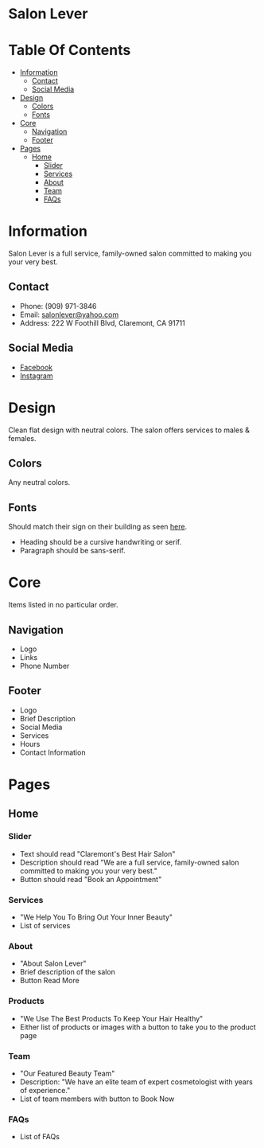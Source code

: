 # Salon Lever
 

# Table Of Contents

- [Information](#information)
  - [Contact](#contact)
  - [Social Media](#social-media)
- [Design](#design)
  - [Colors](#colors)
  - [Fonts](#fonts)
- [Core](#core)
  - [Navigation](#navigation)
  - [Footer](#footer)
- [Pages](#pages)
  - [Home](#home)
    - [Slider](#slider)
    - [Services](#services)
    - [About](#about)
    - [Team](#team)
    - [FAQs](#faqs)

# Information
Salon Lever is a full service, family-owned salon committed to making you your very best.

## Contact

- Phone: (909) 971-3846
- Email: salonlever@yahoo.com
- Address: 222 W Foothill Blvd, Claremont, CA 91711

## Social Media
- [Facebook](https://www.facebook.com/SalonLeverClaremont/)
- [Instagram](https://www.instagram.com/salonlever/)

# Design

Clean flat design with neutral colors. The salon offers services to males & females.

## Colors

Any neutral colors.

## Fonts

Should match their sign on their building as seen [here](https://www.google.com/maps/uv?pb=!1s0x80c331c20572a381%3A0x1970b9d76c3d57bd!3m1!7e115!4shttps%3A%2F%2Flh5.googleusercontent.com%2Fp%2FAF1QipNQXB2y9m0B51IcW0Y_5BjEfkzaxnReh0wiCHjI%3Dw239-h160-k-no!5ssalon%20lever%20-%20Google%20Search!15sCgIgAQ&imagekey=!1e10!2sAF1QipNQXB2y9m0B51IcW0Y_5BjEfkzaxnReh0wiCHjI&hl=en&sa=X&ved=2ahUKEwjJ78js3875AhUZk2oFHd-MBFIQoip6BAhmEAM).

- Heading should be a cursive handwriting or serif.
- Paragraph should be sans-serif.

# Core
Items listed in no particular order.

## Navigation

- Logo
- Links
- Phone Number

## Footer

- Logo
- Brief Description
- Social Media
- Services
- Hours
- Contact Information

# Pages

## Home

### Slider
 
- Text should read "Claremont's Best Hair Salon"
- Description should read "We are a full service, family-owned salon committed to making you your very best."
- Button should read "Book an Appointment"

### Services

- "We Help You To Bring Out Your Inner Beauty"
- List of services

### About

- "About Salon Lever"
- Brief description of the salon
- Button Read More

### Products

- "We Use The Best Products To Keep Your Hair Healthy"
- Either list of products or images with a button to take you to the product page

### Team

- "Our Featured Beauty Team"
- Description: "We have an elite team of expert cosmetologist with years of experience."
- List of team members with button to Book Now

### FAQs

- List of FAQs
